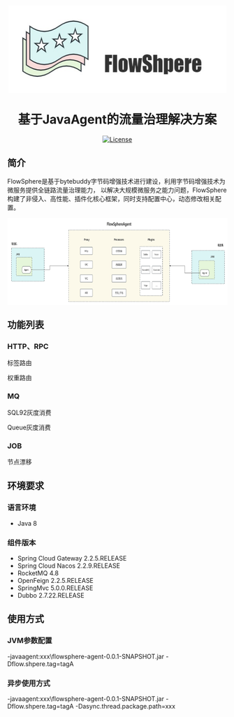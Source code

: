 <div align="center">
	<p></p>
	<p></p>
	<img src="https://github.com/ZShUn/flowsphere/blob/main/images/logo.jpg" width = "500" height = "200" alt="图片名称" align=center />
	<h1>基于JavaAgent的流量治理解决方案</h1>


[![License](https://img.shields.io/badge/license-Apache%202-4EB1BA.svg)](https://www.apache.org/licenses/LICENSE-2.0.html)

</div>


## 简介
FlowSphere是基于bytebuddy字节码增强技术进行建设，利用字节码增强技术为微服务提供全链路流量治理能力， 以解决大规模微服务之能力问题，FlowSphere构建了非侵入、高性能、插件化核心框架，同时支持配置中心，动态修改相关配置。



<div align="center">
    <img src="https://github.com/ZShUn/flowsphere/blob/main/images/agent.png" width = "1000" height = "200" alt="图片名称" align=center />
</div>



## 功能列表
### HTTP、RPC

标签路由

权重路由

### MQ

SQL92灰度消费

Queue灰度消费

### JOB

节点漂移

## 环境要求
### 语言环境

- Java 8

### 组件版本
- Spring Cloud Gateway 2.2.5.RELEASE
- Spring Cloud Nacos 2.2.9.RELEASE
- RocketMQ 4.8
- OpenFeign 2.2.5.RELEASE
- SpringMvc 5.0.0.RELEASE
- Dubbo 2.7.22.RELEASE


## 使用方式
### JVM参数配置

-javaagent:xxx\flowsphere-agent-0.0.1-SNAPSHOT.jar -Dflow.shpere.tag=tagA

### 异步使用方式

-javaagent:xxx\flowsphere-agent-0.0.1-SNAPSHOT.jar -Dflow.shpere.tag=tagA -Dasync.thread.package.path=xxx

